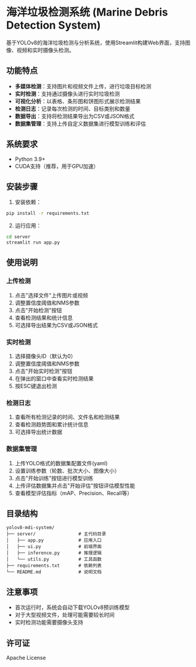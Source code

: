 # 海洋垃圾检测系统 (Marine Debris Detection System)

基于YOLOv8的海洋垃圾检测与分析系统，使用Streamlit构建Web界面，支持图像、视频和实时摄像头检测。

## 功能特点

- **多媒体检测**：支持图片和视频文件上传，进行垃圾目标检测
- **实时检测**：支持通过摄像头进行实时垃圾检测
- **可视化分析**：以表格、条形图和饼图形式展示检测结果
- **检测日志**：记录每次检测的时间、目标类别和数量
- **数据导出**：支持将检测结果导出为CSV或JSON格式
- **数据集管理**：支持上传自定义数据集进行模型训练和评估

## 系统要求

- Python 3.9+
- CUDA支持（推荐，用于GPU加速）

## 安装步骤

1. 安装依赖：

```bash
pip install -r requirements.txt
```

2. 运行应用：

```bash
cd server
streamlit run app.py
```

## 使用说明

### 上传检测

1. 点击"选择文件"上传图片或视频
2. 调整置信度阈值和NMS参数
3. 点击"开始检测"按钮
4. 查看检测结果和统计信息
5. 可选择导出结果为CSV或JSON格式

### 实时检测

1. 选择摄像头ID（默认为0）
2. 调整置信度阈值和NMS参数
3. 点击"开始实时检测"按钮
4. 在弹出的窗口中查看实时检测结果
5. 按ESC键退出检测

### 检测日志

1. 查看所有检测记录的时间、文件名和检测结果
2. 查看检测趋势图和累计统计信息
3. 可选择导出统计数据

### 数据集管理

1. 上传YOLO格式的数据集配置文件(yaml)
2. 设置训练参数（轮数、批次大小、图像大小）
3. 点击"开始训练"按钮进行模型训练
4. 上传评估数据集并点击"开始评估"按钮评估模型性能
5. 查看模型评估指标（mAP、Precision、Recall等）

## 目录结构

```
yolov8-mdi-system/
├── server/                # 主代码目录
│   ├── app.py             # 应用入口
│   ├── ui.py              # 前端界面
│   ├── inference.py       # 推理逻辑
│   └── utils.py           # 工具函数
├── requirements.txt       # 依赖列表
└── README.md              # 说明文档
```

## 注意事项

- 首次运行时，系统会自动下载YOLOv8预训练模型
- 对于大型视频文件，处理可能需要较长时间
- 实时检测功能需要摄像头支持

## 许可证

Apache License
